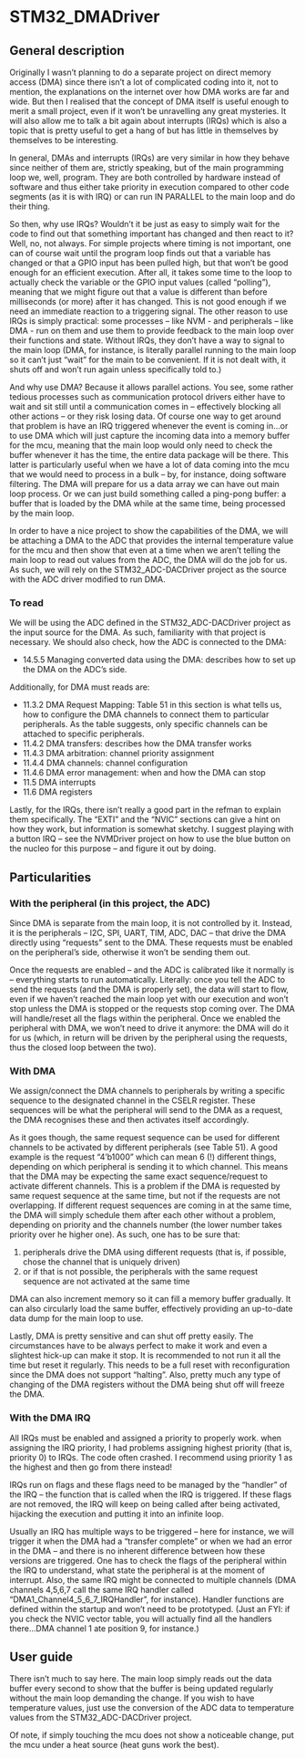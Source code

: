 # STM32_DMADriver

## General description
Originally I wasn’t planning to do a separate project on direct memory access (DMA) since there isn’t a lot of complicated coding into it, not to mention, the explanations on the internet over how DMA works are far and wide. But then I realised that the concept of DMA itself is useful enough to merit a small project, even if it won’t be unravelling any great mysteries. It will also allow me to talk a bit again about interrupts (IRQs) which is also a topic that is pretty useful to get a hang of but has little in themselves by themselves to be interesting.

In general, DMAs and interrupts (IRQs) are very similar in how they behave since neither of them are, strictly speaking, but of the main programming loop we, well, program. They are both controlled by hardware instead of software and thus either take priority in execution compared to other code segments (as it is with IRQ) or can run IN PARALLEL to the main loop and do their thing.

So then, why use IRQs? Wouldn’t it be just as easy to simply wait for the code to find out that something important has changed and then react to it? Well, no, not always. For simple projects where timing is not important, one can of course wait until the program loop finds out that a variable has changed or that a GPIO input has been pulled high, but that won’t be good enough for an efficient execution. After all, it takes some time to the loop to actually check the variable or the GPIO input values (called “polling”), meaning that we might figure out that a value is different than before milliseconds (or more) after it has changed. This is not good enough if we need an immediate reaction to a triggering signal. The other reason to use IRQs is simply practical: some processes – like NVM - and peripherals – like DMA - run on them and use them to provide feedback to the main loop over their functions and state. Without IRQs, they don’t have a way to signal to the main loop (DMA, for instance, is literally parallel running to the main loop so it can’t just “wait” for the main to be convenient. If it is not dealt with, it shuts off and won’t run again unless specifically told to.)

And why use DMA? Because it allows parallel actions. You see, some rather tedious processes such as communication protocol drivers either have to wait and sit still until a communication comes in – effectively blocking all other actions – or they risk losing data. Of course one way to get around that problem is have an IRQ triggered whenever the event is coming in…or to use DMA which will just capture the incoming data into a memory buffer for the mcu, meaning that the main loop would only need to check the buffer whenever it has the time, the entire data package will be there. This latter is particularly useful when we have a lot of data coming into the mcu that we would need to process in a bulk – by, for instance, doing software filtering. The DMA will prepare for us a data array we can have out main loop process. Or we can just build something called a ping-pong buffer: a buffer that is loaded by the DMA while at the same time, being processed by the main loop.

In order to have a nice project to show the capabilities of the DMA, we will be attaching a DMA to the ADC that provides the internal temperature value for the mcu and then show that even at a time when we aren’t telling the main loop to read out values from the ADC, the DMA will do the job for us. As such, we will rely on the STM32_ADC-DACDriver project as the source with the ADC driver modified to run DMA.

### To read
We will be using the ADC defined in the STM32_ADC-DACDriver project as the input source for the DMA. As such, familiarity with that project is necessary. We should also check, how the ADC is connected to the DMA:
-	14.5.5 Managing converted data using the DMA: describes how to set up the DMA on the ADC’s side.

Additionally, for DMA must reads are:
-	11.3.2 DMA Request Mapping: Table 51 in this section is what tells us, how to configure the DMA channels to connect them to particular peripherals. As the table suggests, only specific channels can be attached to specific peripherals.
-	11.4.2 DMA transfers: describes how the DMA transfer works
-	11.4.3 DMA arbitration: channel priority assignment
-	11.4.4 DMA channels: channel configuration
-	11.4.6 DMA error management: when and how the DMA can stop
-	11.5 DMA interrupts
-	11.6 DMA registers

Lastly, for the IRQs, there isn’t really a good part in the refman to explain them specifically. The “EXTI” and the “NVIC” sections can give a hint on how they work, but information is somewhat sketchy. I suggest playing with a button IRQ – see the NVMDriver project on how to use the blue button on the nucleo for this purpose – and figure it out by doing.

## Particularities
### With the peripheral (in this project, the ADC)

Since DMA is separate from the main loop, it is not controlled by it. Instead, it is the peripherals – I2C, SPI, UART, TIM, ADC, DAC – that drive the DMA directly using “requests” sent to the DMA. These requests must be enabled on the peripheral’s side, otherwise it won’t be sending them out.

Once the requests are enabled – and the ADC is calibrated like it normally is – everything starts to run automatically. Literally: once you tell the ADC to send the requests (and the DMA is properly set), the data will start to flow, even if we haven’t reached the main loop yet with our execution and won’t stop unless the DMA is stopped or the requests stop coming over. The DMA will handle/reset all the flags within the peripheral. Once we enabled the peripheral with DMA, we won’t need to drive it anymore: the DMA will do it for us (which, in return will be driven by the peripheral using the requests, thus the closed loop between the two).

### With DMA
We assign/connect the DMA channels to peripherals by writing a specific sequence to the designated channel in the CSELR register. These sequences will be what the peripheral will send to the DMA as a request, the DMA recognises these and then activates itself accordingly.

As it goes though, the same request sequence can be used for different channels to be activated by different peripherals (see Table 51). A good example is the request “4’b1000” which can mean 6 (!) different things, depending on which peripheral is sending it to which channel. This means that the DMA may be expecting the same exact sequence/request to activate different channels. This is a problem if the DMA is requested by same request sequence at the same time, but not if the requests are not overlapping. If different request sequences are coming in at the same time, the DMA will simply schedule them after each other without a problem, depending on priority and the channels number (the lower number takes priority over he higher one). As such, one has to be sure that:
1) peripherals drive the DMA using different requests (that is, if possible, chose the channel that is uniquely driven)
2) or if that is not possible, the peripherals with the same request sequence are not activated at the same time

DMA can also increment memory so it can fill a memory buffer gradually. It can also circularly load the same buffer, effectively providing an up-to-date data dump for the main loop to use.

Lastly, DMA is pretty sensitive and can shut off pretty easily. The circumstances have to be always perfect to make it work and even a slightest hick-up can make it stop. It is recommended to not run it all the time but reset it regularly. This needs to be a full reset with reconfiguration since the DMA does not support “halting”. Also, pretty much any type of changing of the DMA registers without the DMA being shut off will freeze the DMA.

### With the DMA IRQ
All IRQs must be enabled and assigned a priority to properly work. when assigning the IRQ priority, I had problems assigning highest priority (that is, priority 0) to IRQs. The code often crashed. I recommend using priority 1 as the highest and then go from there instead! 

IRQs run on flags and these flags need to be managed by the “handler” of the IRQ – the function that is called when the IRQ is triggered. If these flags are not removed, the IRQ will keep on being called after being activated, hijacking the execution and putting it into an infinite loop.

Usually an IRQ has multiple ways to be triggered – here for instance, we will trigger it when the DMA had a “transfer complete” or when we had an error in the DMA – and there is no inherent difference between how these versions are triggered. One has to check the flags of the peripheral within the IRQ to understand, what state the peripheral is at the moment of interrupt. Also, the same IRQ might be connected to multiple channels (DMA channels 4,5,6,7 call the same IRQ handler called “DMA1_Channel4_5_6_7_IRQHandler”, for instance). Handler functions are defined within the startup and won’t need to be prototyped. (Just an FYI: if you check the NVIC vector table, you will actually find all the handlers there…DMA channel 1 ate position 9, for instance.)

## User guide
There isn’t much to say here.  The main loop simply reads out the data buffer every second to show that the buffer is being updated regularly without the main loop demanding the change. If you wish to have temperature values, just use the conversion of the ADC data to temperature values from the STM32_ADC-DACDriver project.

Of note, if simply touching the mcu does not show a noticeable change, put the mcu under a heat source (heat guns work the best).
